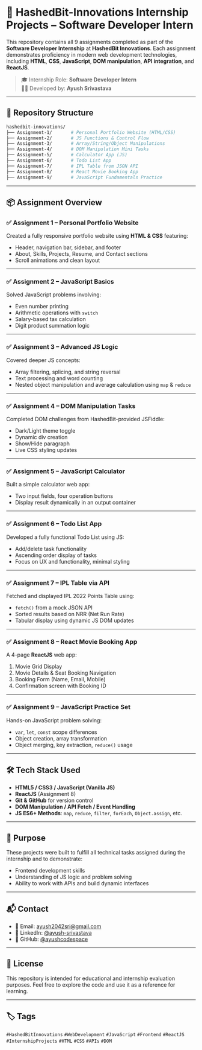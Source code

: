# 🚀 HashedBit-Innovations Internship Projects – Software Developer Intern

This repository contains all 9 assignments completed as part of the **Software Developer Internship** at **HashedBit Innovations**. Each assignment demonstrates proficiency in modern web development technologies, including **HTML**, **CSS**, **JavaScript**, **DOM manipulation**, **API integration**, and **ReactJS**.

> 🎓 Internship Role: **Software Developer Intern**  
> 👨‍💻 Developed by: **Ayush Srivastava**

---

## 📁 Repository Structure

```bash
hashedbit-innovations/
├── Assignment-1/       # Personal Portfolio Website (HTML/CSS)
├── Assignment-2/       # JS Functions & Control Flow
├── Assignment-3/       # Array/String/Object Manipulations
├── Assignment-4/       # DOM Manipulation Mini Tasks
├── Assignment-5/       # Calculator App (JS)
├── Assignment-6/       # Todo List App
├── Assignment-7/       # IPL Table from JSON API
├── Assignment-8/       # React Movie Booking App
├── Assignment-9/       # JavaScript Fundamentals Practice
```

---

## 📦 Assignment Overview

### ✅ Assignment 1 – Personal Portfolio Website  
Created a fully responsive portfolio website using **HTML & CSS** featuring:
- Header, navigation bar, sidebar, and footer  
- About, Skills, Projects, Resume, and Contact sections  
- Scroll animations and clean layout

---

### ✅ Assignment 2 – JavaScript Basics  
Solved JavaScript problems involving:
- Even number printing  
- Arithmetic operations with `switch`  
- Salary-based tax calculation  
- Digit product summation logic

---

### ✅ Assignment 3 – Advanced JS Logic  
Covered deeper JS concepts:
- Array filtering, splicing, and string reversal  
- Text processing and word counting  
- Nested object manipulation and average calculation using `map` & `reduce`

---

### ✅ Assignment 4 – DOM Manipulation Tasks  
Completed DOM challenges from HashedBit-provided JSFiddle:
- Dark/Light theme toggle  
- Dynamic div creation  
- Show/Hide paragraph  
- Live CSS styling updates

---

### ✅ Assignment 5 – JavaScript Calculator  
Built a simple calculator web app:
- Two input fields, four operation buttons  
- Display result dynamically in an output container

---

### ✅ Assignment 6 – Todo List App  
Developed a fully functional Todo List using JS:
- Add/delete task functionality  
- Ascending order display of tasks  
- Focus on UX and functionality, minimal styling

---

### ✅ Assignment 7 – IPL Table via API  
Fetched and displayed IPL 2022 Points Table using:
- `fetch()` from a mock JSON API  
- Sorted results based on NRR (Net Run Rate)  
- Tabular display using dynamic JS DOM updates

---

### ✅ Assignment 8 – React Movie Booking App  
A 4-page **ReactJS** web app:
1. Movie Grid Display  
2. Movie Details & Seat Booking Navigation  
3. Booking Form (Name, Email, Mobile)  
4. Confirmation screen with Booking ID

---

### ✅ Assignment 9 – JavaScript Practice Set  
Hands-on JavaScript problem solving:
- `var`, `let`, `const` scope differences  
- Object creation, array transformation  
- Object merging, key extraction, `reduce()` usage

---

## 🛠️ Tech Stack Used

- **HTML5 / CSS3 / JavaScript (Vanilla JS)**  
- **ReactJS** (Assignment 8)  
- **Git & GitHub** for version control  
- **DOM Manipulation / API Fetch / Event Handling**  
- **JS ES6+ Methods**: `map`, `reduce`, `filter`, `forEach`, `Object.assign`, etc.

---

## 📌 Purpose

These projects were built to fulfill all technical tasks assigned during the internship and to demonstrate:
- Frontend development skills  
- Understanding of JS logic and problem solving  
- Ability to work with APIs and build dynamic interfaces

---

## 📬 Contact

- 📧 Email: [ayush2042sri@gmail.com](mailto:ayush2042sri@gmail.com)  
- 💼 LinkedIn: [@ayush-srivastava](https://www.linkedin.com/in/ayush-srivastava-0952a2205/)  
- 🐙 GitHub: [@ayushcodespace](https://github.com/ayushcodespace)

---

## 📜 License

This repository is intended for educational and internship evaluation purposes. Feel free to explore the code and use it as a reference for learning.

---

## 🏷️ Tags

`#HashedBitInnovations` `#WebDevelopment` `#JavaScript` `#Frontend` `#ReactJS` `#InternshipProjects` `#HTML` `#CSS` `#APIs` `#DOM`
